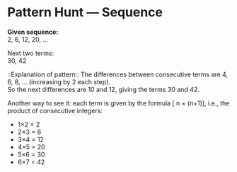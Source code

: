 # Pattern Hunt — Sequence

**Given sequence:**  
2, 6, 12, 20, ...

Next two terms:  
30, 42

::Explanation of pattern::
The differences between consecutive terms are 4, 6, 8, ... (increasing by 2 each step).  
So the next differences are 10 and 12, giving the terms 30 and 42.

Another way to see it: each term is given by the formula [ n × (n+1)], i.e., the product of consecutive integers:
- 1×2 = 2  
- 2×3 = 6  
- 3×4 = 12  
- 4×5 = 20  
- 5×6 = 30  
- 6×7 = 42

